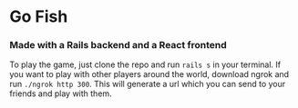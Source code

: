# Go Fish
### Made with a Rails backend and a React frontend

To play the game, just clone the repo and run `rails s` in your terminal. If you want to play with other players around the world, download ngrok and run `./ngrok http 300`. This will generate a url which you can send to your friends and play with them.
